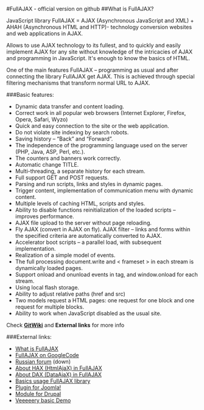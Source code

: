 #FullAJAX - official version on github
##What is FullAJAX?

JavaScript library FullAJAX = AJAX (Asynchronous JavaScript and XML) + AHAH (Asynchronous HTML and HTTP)- technology conversion websites and web applications in AJAX.

Allows to use AJAX technology to its fullest, and to quickly and easily implement AJAX for any site without knowledge of the intricacies of AJAX and programming in JavaScript. It's enough to know the basics of HTML.

One of the main features FullAJAX – programming as usual and after connecting the library FullAJAX get AJAX. This is achieved through special filtering mechanisms that transform normal URL to AJAX.

###Basic features:
* Dynamic data transfer and content loading.
* Correct work in all popular web browsers (Internet Explorer, Firefox, Opera, Safari, Wyzo)
* Quick and easy connection to the site or the web application.
* Do not violate site indexing by search robots.
* Saving history – “Back” and “Forward”.
* The independence of the programming language used on the server (PHP, Java, ASP, Perl, etc.).
* The counters and banners work correctly.
* Automatic change TITLE.
* Multi-threading, a separate history for each stream.
* Full support GET and POST requests.
* Parsing and run scripts, links and styles in dynamic pages.
* Trigger content, implementation of communication menu with dynamic content.
* Multiple levels of caching HTML, scripts and styles.
* Ability to disable functions reinitialization of the loaded scripts – improves performance.
* AJAX file upload to the server without page reloading.
* Fly AJAX (convert in AJAX on fly). AJAX filter – links and forms within the specified criteria are automatically converted to AJAX.
* Accelerator boot scripts – a parallel load, with subsequent implementation.
* Realization of a simple model of events.
* The full processing document.write and < frameset > in each stream is dynamically loaded pages.
* Support onload and onunload events in <body> tag, and window.onload for each stream.
* Using local flash storage.
* Ability to adjust relative paths (href and src)
* Two models request a HTML pages: one request for one block and one request for multiple blocks.
* Ability to work when JavaScript disabled as the usual site.

Check **[GitWiki](wiki)** and **External links** for more info

###External links:
* <a href="http://getsite.org.ua/en/fullajax/what-is-fullajax">What is FullAJAX</a>
* <a href="http://code.google.com/p/fullajax/">FullAJAX on GoogleCode</a> 
* <a href="http://forum.fullajax.ru">Russian forum</a> (down)
* <a href="http://getsite.org.ua/en/fullajax/about-hax-in-fullajax">About HAX (HtmlAjaX) in FullAJAX</a>
* <a href="http://getsite.org.ua/en/fullajax/about-dax-in-fullajax">About DAX (DataAjaX) in FullAJAX</a>
* <a href="http://getsite.org.ua/en/fullajax/basics-usage-fullajax-library">Basics usage FullAJAX library</a>
* <a href="http://extensions.joomla.org/extensions/core-enhancements/performance/scripts/13293">Plugin for Joomla!</a>
* <a href="http://drupal.org/sandbox/fedik/1543626">Module for Drupal</a>
* <a href="http://getsite.org.ua/jdemo">Veeeeery basic Demo</a>


